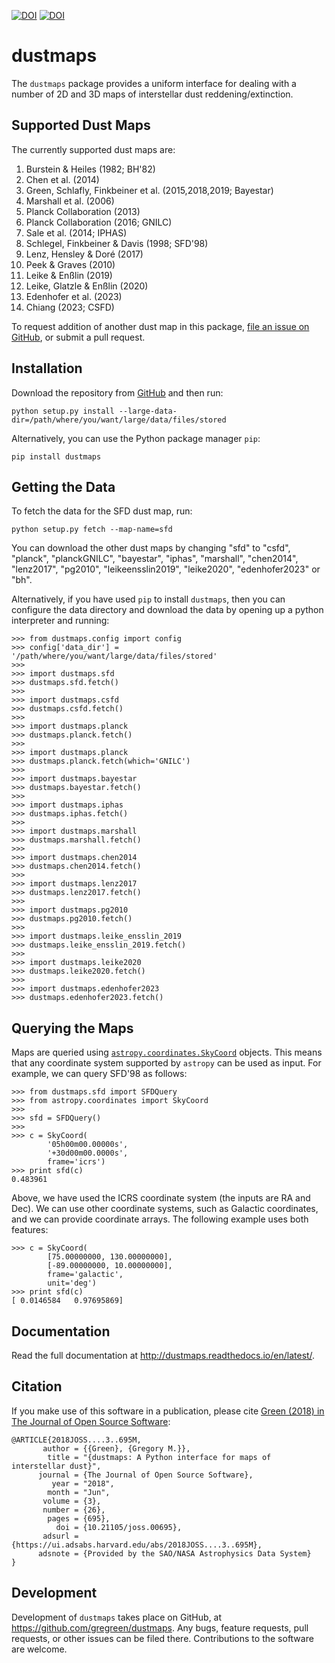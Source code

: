 [![DOI](http://joss.theoj.org/papers/10.21105/joss.00695/status.svg)](https://doi.org/10.21105/joss.00695) [![DOI](https://zenodo.org/badge/59614814.svg)](https://zenodo.org/badge/latestdoi/59614814)

dustmaps
========

The ``dustmaps`` package provides a uniform interface for dealing with a number
of 2D and 3D maps of interstellar dust reddening/extinction.

Supported Dust Maps
-------------------

The currently supported dust maps are:

1. Burstein & Heiles (1982; BH'82)
2. Chen et al. (2014)
3. Green, Schlafly, Finkbeiner et al. (2015,2018,2019; Bayestar)
4. Marshall et al. (2006)
5. Planck Collaboration (2013)
6. Planck Collaboration (2016; GNILC)
7. Sale et al. (2014; IPHAS)
8. Schlegel, Finkbeiner & Davis (1998; SFD'98)
9. Lenz, Hensley & Doré (2017)
10. Peek & Graves (2010)
11. Leike & Enßlin (2019)
12. Leike, Glatzle & Enßlin (2020)
13. Edenhofer et al. (2023)
14. Chiang (2023; CSFD)

To request addition of another dust map in this package, [file an issue on
GitHub](https://github.com/gregreen/dustmaps/issues), or submit a pull request.


Installation
------------

Download the repository from [GitHub](https://github.com/gregreen/dustmaps) and
then run:

    python setup.py install --large-data-dir=/path/where/you/want/large/data/files/stored

Alternatively, you can use the Python package manager `pip`:

    pip install dustmaps


Getting the Data
----------------

To fetch the data for the SFD dust map, run:

    python setup.py fetch --map-name=sfd

You can download the other dust maps by changing "sfd" to "csfd", "planck",
"planckGNILC", "bayestar", "iphas", "marshall", "chen2014", "lenz2017",
"pg2010", "leikeensslin2019", "leike2020", "edenhofer2023" or "bh".

Alternatively, if you have used `pip` to install `dustmaps`, then you can
configure the data directory and download the data by opening up a python
interpreter and running:

    >>> from dustmaps.config import config
    >>> config['data_dir'] = '/path/where/you/want/large/data/files/stored'
    >>>
    >>> import dustmaps.sfd
    >>> dustmaps.sfd.fetch()
    >>>
    >>> import dustmaps.csfd
    >>> dustmaps.csfd.fetch()
    >>>
    >>> import dustmaps.planck
    >>> dustmaps.planck.fetch()
    >>>
    >>> import dustmaps.planck
    >>> dustmaps.planck.fetch(which='GNILC')
    >>>
    >>> import dustmaps.bayestar
    >>> dustmaps.bayestar.fetch()
    >>>
    >>> import dustmaps.iphas
    >>> dustmaps.iphas.fetch()
    >>>
    >>> import dustmaps.marshall
    >>> dustmaps.marshall.fetch()
    >>>
    >>> import dustmaps.chen2014
    >>> dustmaps.chen2014.fetch()
    >>>
    >>> import dustmaps.lenz2017
    >>> dustmaps.lenz2017.fetch()
    >>>
    >>> import dustmaps.pg2010
    >>> dustmaps.pg2010.fetch()
    >>>
    >>> import dustmaps.leike_ensslin_2019
    >>> dustmaps.leike_ensslin_2019.fetch()
    >>>
    >>> import dustmaps.leike2020
    >>> dustmaps.leike2020.fetch()
    >>>
    >>> import dustmaps.edenhofer2023
    >>> dustmaps.edenhofer2023.fetch()


Querying the Maps
-----------------

Maps are queried using
[`astropy.coordinates.SkyCoord`](http://docs.astropy.org/en/stable/api/astropy.coordinates.SkyCoord.html#astropy.coordinates.SkyCoord)
objects. This means that any coordinate system supported by `astropy` can be
used as input. For example, we can query SFD'98 as follows:

    >>> from dustmaps.sfd import SFDQuery
    >>> from astropy.coordinates import SkyCoord
    >>>
    >>> sfd = SFDQuery()
    >>>
    >>> c = SkyCoord(
            '05h00m00.00000s',
            '+30d00m00.0000s',
            frame='icrs')
    >>> print sfd(c)
    0.483961

Above, we have used the ICRS coordinate system (the inputs are RA and Dec). We
can use other coordinate systems, such as Galactic coordinates, and we can
provide coordinate arrays. The following example uses both features:

    >>> c = SkyCoord(
            [75.00000000, 130.00000000],
            [-89.00000000, 10.00000000],
            frame='galactic',
            unit='deg')
    >>> print sfd(c)
    [ 0.0146584   0.97695869]


Documentation
-------------

Read the full documentation at http://dustmaps.readthedocs.io/en/latest/.


Citation
--------

If you make use of this software in a publication, please cite
[Green (2018) in The Journal of Open Source Software](https://doi.org/10.21105/joss.00695):

    @ARTICLE{2018JOSS....3..695M,
           author = {{Green}, {Gregory M.}},
            title = "{dustmaps: A Python interface for maps of interstellar dust}",
          journal = {The Journal of Open Source Software},
             year = "2018",
            month = "Jun",
           volume = {3},
           number = {26},
            pages = {695},
              doi = {10.21105/joss.00695},
           adsurl = {https://ui.adsabs.harvard.edu/abs/2018JOSS....3..695M},
          adsnote = {Provided by the SAO/NASA Astrophysics Data System}
    }


Development
-----------

Development of `dustmaps` takes place on GitHub, at
https://github.com/gregreen/dustmaps. Any bugs, feature requests, pull requests,
or other issues can be filed there. Contributions to the software are welcome.
